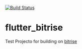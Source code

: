 [![Build Status](https://app.bitrise.io/app/4895968bb4dea2ff/status.svg?token=9E2h8xtz9F4kb6M3rEe2dA)](https://app.bitrise.io/app/4895968bb4dea2ff)

# flutter_bitrise

Test Projecto for building on [bitrise](https://app.bitrise.io)
